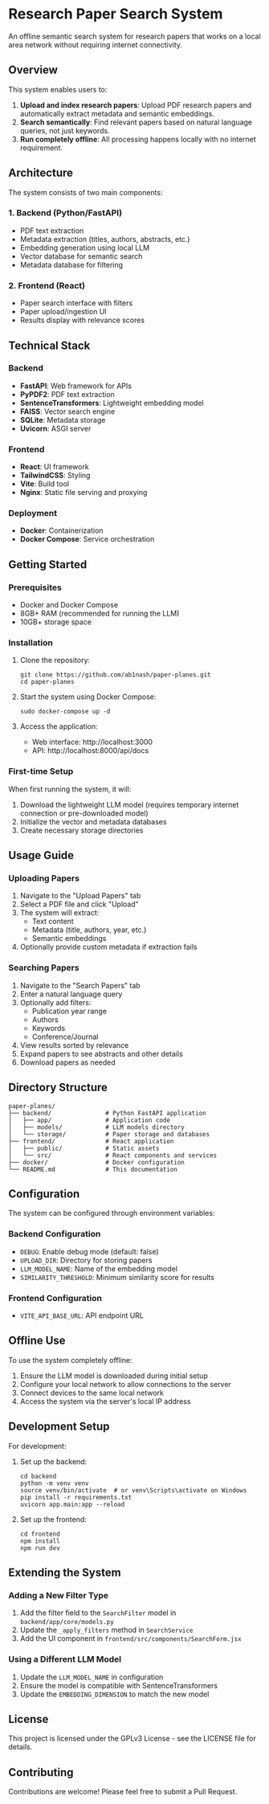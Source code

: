 # Research Paper Search System

An offline semantic search system for research papers that works on a local area network without requiring internet connectivity.

## Overview

This system enables users to:

1. **Upload and index research papers**: Upload PDF research papers and automatically extract metadata and semantic embeddings.
2. **Search semantically**: Find relevant papers based on natural language queries, not just keywords.
3. **Run completely offline**: All processing happens locally with no internet requirement.

## Architecture

The system consists of two main components:

### 1. Backend (Python/FastAPI)
- PDF text extraction
- Metadata extraction (titles, authors, abstracts, etc.)
- Embedding generation using local LLM
- Vector database for semantic search
- Metadata database for filtering

### 2. Frontend (React)
- Paper search interface with filters
- Paper upload/ingestion UI
- Results display with relevance scores

## Technical Stack

### Backend
- **FastAPI**: Web framework for APIs
- **PyPDF2**: PDF text extraction
- **SentenceTransformers**: Lightweight embedding model
- **FAISS**: Vector search engine
- **SQLite**: Metadata storage
- **Uvicorn**: ASGI server

### Frontend
- **React**: UI framework
- **TailwindCSS**: Styling
- **Vite**: Build tool
- **Nginx**: Static file serving and proxying

### Deployment
- **Docker**: Containerization
- **Docker Compose**: Service orchestration

## Getting Started

### Prerequisites
- Docker and Docker Compose
- 8GB+ RAM (recommended for running the LLM)
- 10GB+ storage space

### Installation

1. Clone the repository:
   ```
   git clone https://github.com/ab1nash/paper-planes.git
   cd paper-planes
   ```

2. Start the system using Docker Compose:
   ```
   sudo docker-compose up -d
   ```

3. Access the application:
   - Web interface: http://localhost:3000
   - API: http://localhost:8000/api/docs

### First-time Setup

When first running the system, it will:

1. Download the lightweight LLM model (requires temporary internet connection or pre-downloaded model)
2. Initialize the vector and metadata databases
3. Create necessary storage directories

## Usage Guide

### Uploading Papers

1. Navigate to the "Upload Papers" tab
2. Select a PDF file and click "Upload"
3. The system will extract:
   - Text content
   - Metadata (title, authors, year, etc.)
   - Semantic embeddings
4. Optionally provide custom metadata if extraction fails

### Searching Papers

1. Navigate to the "Search Papers" tab
2. Enter a natural language query
3. Optionally add filters:
   - Publication year range
   - Authors
   - Keywords
   - Conference/Journal
4. View results sorted by relevance
5. Expand papers to see abstracts and other details
6. Download papers as needed

## Directory Structure

```
paper-planes/
├── backend/               # Python FastAPI application
│   ├── app/               # Application code
│   ├── models/            # LLM models directory
│   └── storage/           # Paper storage and databases
├── frontend/              # React application
│   ├── public/            # Static assets
│   └── src/               # React components and services
├── docker/                # Docker configuration
└── README.md              # This documentation
```

## Configuration

The system can be configured through environment variables:

### Backend Configuration
- `DEBUG`: Enable debug mode (default: false)
- `UPLOAD_DIR`: Directory for storing papers
- `LLM_MODEL_NAME`: Name of the embedding model
- `SIMILARITY_THRESHOLD`: Minimum similarity score for results

### Frontend Configuration
- `VITE_API_BASE_URL`: API endpoint URL

## Offline Use

To use the system completely offline:

1. Ensure the LLM model is downloaded during initial setup
2. Configure your local network to allow connections to the server
3. Connect devices to the same local network
4. Access the system via the server's local IP address

## Development Setup

For development:

1. Set up the backend:
   ```
   cd backend
   python -m venv venv
   source venv/bin/activate  # or venv\Scripts\activate on Windows
   pip install -r requirements.txt
   uvicorn app.main:app --reload
   ```

2. Set up the frontend:
   ```
   cd frontend
   npm install
   npm run dev
   ```

## Extending the System

### Adding a New Filter Type
1. Add the filter field to the `SearchFilter` model in `backend/app/core/models.py`
2. Update the `_apply_filters` method in `SearchService`
3. Add the UI component in `frontend/src/components/SearchForm.jsx`

### Using a Different LLM Model
1. Update the `LLM_MODEL_NAME` in configuration
2. Ensure the model is compatible with SentenceTransformers
3. Update the `EMBEDDING_DIMENSION` to match the new model

## License

This project is licensed under the GPLv3 License - see the LICENSE file for details.

## Contributing

Contributions are welcome! Please feel free to submit a Pull Request.